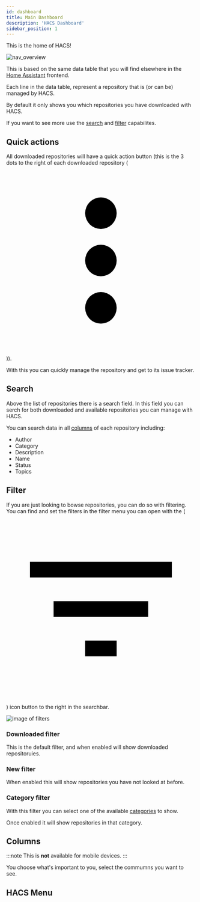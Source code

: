 ```yaml
---
id: dashboard
title: Main Dashboard
description: 'HACS Dashboard'
sidebar_position: 1
---
```


This is the home of HACS!

![nav_overview](/img/panel/entry.png)

This is based on the same data table that you will find elsewhere in the [Home Assistant](https://www.home-assistant.io) frontend.

Each line in the data table, represent a repository that is (or can be) managed by HACS.

By default it only shows you which repositories you have downloaded with HACS.

If you want to see more use the [search](#search) and [filter](#filter) capabilites.

## Quick actions

All downloaded repositories will have a quick action button (this is the 3 dots to the right of each downloaded repository (<svg className="inline" xmlns="http://www.w3.org/2000/svg" viewBox="0 0 24 24"><path d="M12,16A2,2 0 0,1 14,18A2,2 0 0,1 12,20A2,2 0 0,1 10,18A2,2 0 0,1 12,16M12,10A2,2 0 0,1 14,12A2,2 0 0,1 12,14A2,2 0 0,1 10,12A2,2 0 0,1 12,10M12,4A2,2 0 0,1 14,6A2,2 0 0,1 12,8A2,2 0 0,1 10,6A2,2 0 0,1 12,4Z" /></svg>)).

With this you can quickly manage the repository and get to its issue tracker.

## Search

Above the list of repositories there is a search field.
In this field you can serch for both downloaded and available repositories you can manage with HACS.

You can search data in all [columns](#columns) of each repository including:

- Author
- Category
- Description
- Name
- Status
- Topics

## Filter

If you are just looking to bowse repositories, you can do so with filtering.
You can find and set the filters in the filter menu you can open with the (<svg className="inline" xmlns="http://www.w3.org/2000/svg" viewBox="0 0 24 24"><path d="M6,13H18V11H6M3,6V8H21V6M10,18H14V16H10V18Z" /></svg>) icon button to the right in the searchbar.

![image of filters](/img/filters.png)

### Downloaded filter

This is the default filter, and when enabled will show downloaded repositoruies.

### New filter

When enabled this will show repositories you have not looked at before.

### Category filter

With this filter you can select one of the available [categories](/docs/categories) to show.

Once enabled it will show repositories in that category.

## Columns

:::note
This is **not** available for mobile devices.
:::

You choose what's important to you, select the commumns you want to see.

## HACS Menu

